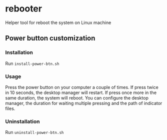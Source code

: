 # rebooter
Helper tool for reboot the system on Linux machine

## Power button customization
### Installation
Run `install-power-btn.sh`

### Usage
Press the power button on your computer a couple of times.
If press twice in 10 seconds, the desktop manager will restart.
If press once more in the same duration, the system will reboot.
You can configure the desktop manager, the duration for waiting multiple pressing
 and the path of indicator files.

### Uninstallation
Run `uninstall-power-btn.sh`
